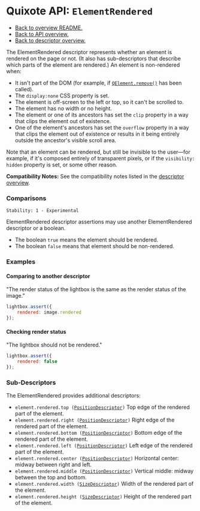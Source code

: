 # Quixote API: `ElementRendered`

* [Back to overview README.](../README.md)
* [Back to API overview.](api.md)
* [Back to descriptor overview.](descriptors.md)

The ElementRendered descriptor represents whether an element is rendered on the page or not. (It also has sub-descriptors that describe which parts of the element are rendered.) An element is non-rendered when:

* It isn't part of the DOM (for example, if [`QElement.remove()`](QElement.md#elementremove) has been called).
* The `display:none` CSS property is set.
* The element is off-screen to the left or top, so it can't be scrolled to.
* The element has no width or no height.
* The element or one of its ancestors has set the `clip` property in a way that clips the element out of existence.
* One of the element's ancestors has set the `overflow` property in a way that clips the element out of existence or results in it being entirely outside the ancestor's visible scroll area.

Note that an element can be rendered, but still be invisible to the user—for example, if it's composed entirely of transparent pixels, or if the `visibility: hidden` property is set, or some other reason.

**Compatibility Notes:** See the compatibility notes listed in the [descriptor overview](descriptors.md#element-rendering).


### Comparisons

```
Stability: 1 - Experimental
```

ElementRendered descriptor assertions may use another ElementRendered descriptor or a boolean.

* The boolean `true` means the element should be rendered.
* The boolean `false` means that element should be non-rendered.


### Examples

#### Comparing to another descriptor

"The render status of the lightbox is the same as the render status of the image."

```javascript
lightbox.assert({
	rendered: image.rendered
});
```

#### Checking render status

"The lightbox should not be rendered."

```javascript
lightbox.assert({
	rendered: false
});
```


### Sub-Descriptors

The ElementRendered provides additional descriptors:

* `element.rendered.top (`[`PositionDescriptor`](PositionDescriptor.md)`)` Top edge of the rendered part of the element.
* `element.rendered.right (`[`PositionDescriptor`](PositionDescriptor.md)`)` Right edge of the rendered part of the element.
* `element.rendered.bottom (`[`PositionDescriptor`](PositionDescriptor.md)`)` Bottom edge of the rendered part of the element.
* `element.rendered.left (`[`PositionDescriptor`](PositionDescriptor.md)`)` Left edge of the rendered part of the element.
* `element.rendered.center (`[`PositionDescriptor`](PositionDescriptor.md)`)` Horizontal center: midway between right and left.
* `element.rendered.middle (`[`PositionDescriptor`](PositionDescriptor.md)`)` Vertical middle: midway between the top and bottom.
* `element.rendered.width (`[`SizeDescriptor`](SizeDescriptor.md)`)` Width of the rendered part of the element.
* `element.rendered.height (`[`SizeDescriptor`](SizeDescriptor.md)`)` Height of the rendered part of the element.
